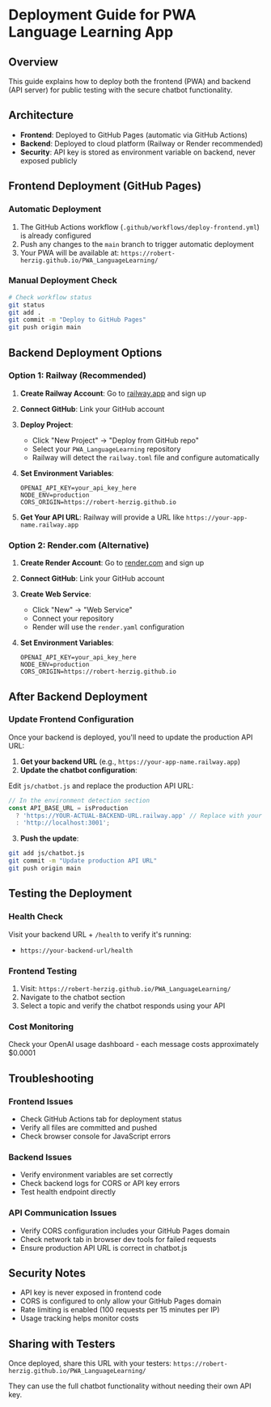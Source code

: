 # Deployment Guide for PWA Language Learning App

## Overview
This guide explains how to deploy both the frontend (PWA) and backend (API server) for public testing with the secure chatbot functionality.

## Architecture
- **Frontend**: Deployed to GitHub Pages (automatic via GitHub Actions)
- **Backend**: Deployed to cloud platform (Railway or Render recommended)
- **Security**: API key is stored as environment variable on backend, never exposed publicly

## Frontend Deployment (GitHub Pages)

### Automatic Deployment
1. The GitHub Actions workflow (`.github/workflows/deploy-frontend.yml`) is already configured
2. Push any changes to the `main` branch to trigger automatic deployment
3. Your PWA will be available at: `https://robert-herzig.github.io/PWA_LanguageLearning/`

### Manual Deployment Check
```bash
# Check workflow status
git status
git add .
git commit -m "Deploy to GitHub Pages"
git push origin main
```

## Backend Deployment Options

### Option 1: Railway (Recommended)
1. **Create Railway Account**: Go to [railway.app](https://railway.app) and sign up
2. **Connect GitHub**: Link your GitHub account
3. **Deploy Project**: 
   - Click "New Project" → "Deploy from GitHub repo"
   - Select your `PWA_LanguageLearning` repository
   - Railway will detect the `railway.toml` file and configure automatically

4. **Set Environment Variables**:
   ```
   OPENAI_API_KEY=your_api_key_here
   NODE_ENV=production
   CORS_ORIGIN=https://robert-herzig.github.io
   ```

5. **Get Your API URL**: Railway will provide a URL like `https://your-app-name.railway.app`

### Option 2: Render.com (Alternative)
1. **Create Render Account**: Go to [render.com](https://render.com) and sign up
2. **Connect GitHub**: Link your GitHub account
3. **Create Web Service**:
   - Click "New" → "Web Service"
   - Connect your repository
   - Render will use the `render.yaml` configuration

4. **Set Environment Variables**:
   ```
   OPENAI_API_KEY=your_api_key_here
   NODE_ENV=production
   CORS_ORIGIN=https://robert-herzig.github.io
   ```

## After Backend Deployment

### Update Frontend Configuration
Once your backend is deployed, you'll need to update the production API URL:

1. **Get your backend URL** (e.g., `https://your-app-name.railway.app`)
2. **Update the chatbot configuration**:

Edit `js/chatbot.js` and replace the production API URL:
```javascript
// In the environment detection section
const API_BASE_URL = isProduction 
  ? 'https://YOUR-ACTUAL-BACKEND-URL.railway.app' // Replace with your actual URL
  : 'http://localhost:3001';
```

3. **Push the update**:
```bash
git add js/chatbot.js
git commit -m "Update production API URL"
git push origin main
```

## Testing the Deployment

### Health Check
Visit your backend URL + `/health` to verify it's running:
- `https://your-backend-url/health`

### Frontend Testing
1. Visit: `https://robert-herzig.github.io/PWA_LanguageLearning/`
2. Navigate to the chatbot section
3. Select a topic and verify the chatbot responds using your API

### Cost Monitoring
Check your OpenAI usage dashboard - each message costs approximately $0.0001

## Troubleshooting

### Frontend Issues
- Check GitHub Actions tab for deployment status
- Verify all files are committed and pushed
- Check browser console for JavaScript errors

### Backend Issues
- Verify environment variables are set correctly
- Check backend logs for CORS or API key errors
- Test health endpoint directly

### API Communication Issues
- Verify CORS configuration includes your GitHub Pages domain
- Check network tab in browser dev tools for failed requests
- Ensure production API URL is correct in chatbot.js

## Security Notes
- API key is never exposed in frontend code
- CORS is configured to only allow your GitHub Pages domain
- Rate limiting is enabled (100 requests per 15 minutes per IP)
- Usage tracking helps monitor costs

## Sharing with Testers
Once deployed, share this URL with your testers:
`https://robert-herzig.github.io/PWA_LanguageLearning/`

They can use the full chatbot functionality without needing their own API key.
